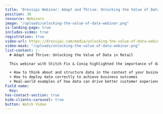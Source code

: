 ```yaml
---
title: 'Dressipi Webinar: Adapt and Thrive: Unlocking the Value of Data in Retail'
position: 38
resource: Webinars
image: "/uploads/unlocking-the-value-of-data-webinar.png"
is-landing-page: true
includes-video: true
registration: true
video-url: https://dressipi.com/media/unlocking-the-value-of-data-webinar.mp4
video-mask: "/uploads/unlocking-the-value-of-data-webinar.png"
list-content: |-
  # Adapt and Thrive: Unlocking the Value of Data in Retail

  This webinar with Stitch Fix & Coniq highlighted the importance of data in fashion retail and showcased how it can be used to address the key challenges of today and the future. Watch the video recording to learn:

  + How to think about and structure data in the context of your business
  + How to deploy data correctly to achieve business outcomes
  + Real-world examples of how data can drive better customer experiences and greater efficiencies in your business
Field name:
  Key: 
has-contact-section: true
hide-clients-carousel: true
button: Watch Video
---
```


